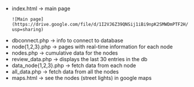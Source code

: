 <ul>
  <li>
    index.html -> main page
    
    ![Main page](https://drive.google.com/file/d/1I2VJ6Z39QNSij1iBi9npK2SMWDmPTF2H/view?usp=sharing)
  </li>
  <li>dbconnect.php -> info to connect to database</li>
  <li>node{1,2,3}.php -> pages with real-time information for each node</li>
  <li>nodes.php -> cumulative data for the nodes</li>
  <li>review_data.php -> displays the last 30 entries in the db</li>
  <li>data_node{1,2,3}.php -> fetch data from each node</li>
  <li>all_data.php -> fetch data from all the nodes</li>
  <li>maps.html -> see the nodes (street lights) in google maps</li>
</ul>
